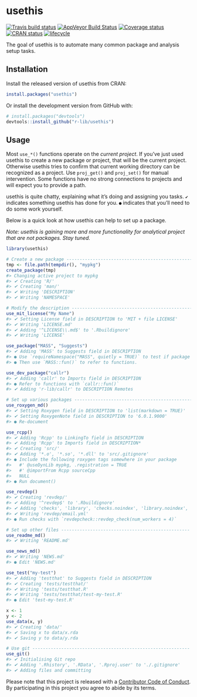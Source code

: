 
<!-- README.md is generated from README.Rmd. Please edit that file -->

# usethis

[![Travis build
status](https://travis-ci.org/r-lib/usethis.svg?branch=master)](https://travis-ci.org/r-lib/usethis)
[![AppVeyor Build
Status](https://ci.appveyor.com/api/projects/status/github/r-lib/usethis?branch=master&svg=true)](https://ci.appveyor.com/project/r-lib/usethis)
[![Coverage
status](https://codecov.io/gh/r-lib/usethis/branch/master/graph/badge.svg)](https://codecov.io/github/r-lib/usethis?branch=master)
[![CRAN
status](http://www.r-pkg.org/badges/version/usethis)](https://cran.r-project.org/package=usethis)
[![lifecycle](https://img.shields.io/badge/lifecycle-stable-brightgreen.svg)](https://www.tidyverse.org/lifecycle/#stable)

The goal of usethis is to automate many common package and analysis
setup tasks.

## Installation

Install the released version of usethis from CRAN:

``` r
install.packages("usethis")
```

Or install the development version from GitHub with:

``` r
# install.packages("devtools")
devtools::install_github("r-lib/usethis")
```

## Usage

Most `use_*()` functions operate on the *current project*. If you’ve
just used usethis to create a new package or project, that will be the
current project. Otherwise usethis tries to confirm that current working
directory can be recognized as a project. Use `proj_get()` and
`proj_set()` for manual intervention. Some functions have no strong
connections to projects and will expect you to provide a path.

usethis is quite chatty, explaining what it’s doing and assigning you
tasks. `✔` indicates something usethis has done for you. `●` indicates
that you’ll need to do some work yourself.

Below is a quick look at how usethis can help to set up a package.

*Note: usethis is gaining more and more functionality for analytical
project that are not packages. Stay tuned.*

``` r
library(usethis)

# Create a new package -------------------------------------------------
tmp <- file.path(tempdir(), "mypkg")
create_package(tmp)
#> Changing active project to mypkg
#> ✔ Creating 'R/'
#> ✔ Creating 'man/'
#> ✔ Writing 'DESCRIPTION'
#> ✔ Writing 'NAMESPACE'

# Modify the description ----------------------------------------------
use_mit_license("My Name")
#> ✔ Setting License field in DESCRIPTION to 'MIT + file LICENSE'
#> ✔ Writing 'LICENSE.md'
#> ✔ Adding '^LICENSE\\.md$' to '.Rbuildignore'
#> ✔ Writing 'LICENSE'

use_package("MASS", "Suggests")
#> ✔ Adding 'MASS' to Suggests field in DESCRIPTION
#> ● Use `requireNamespace("MASS", quietly = TRUE)` to test if package is installed
#> ● Then use `MASS::fun()` to refer to functions.

use_dev_package("callr")
#> ✔ Adding 'callr' to Imports field in DESCRIPTION
#> ● Refer to functions with `callr::fun()`
#> ✔ Adding 'r-lib/callr' to DESCRIPTION Remotes

# Set up various packages ---------------------------------------------
use_roxygen_md()
#> ✔ Setting Roxygen field in DESCRIPTION to 'list(markdown = TRUE)'
#> ✔ Setting RoxygenNote field in DESCRIPTION to '6.0.1.9000'
#> ● Re-document

use_rcpp()
#> ✔ Adding 'Rcpp' to LinkingTo field in DESCRIPTION
#> ✔ Adding 'Rcpp' to Imports field in DESCRIPTION*
#> ✔ Creating 'src/'
#> ✔ Adding '*.o', '*.so', '*.dll' to 'src/.gitignore'
#> ● Include the following roxygen tags somewhere in your package
#>   #' @useDynLib mypkg, .registration = TRUE
#>   #' @importFrom Rcpp sourceCpp
#>   NULL
#> ● Run document()

use_revdep()
#> ✔ Creating 'revdep/'
#> ✔ Adding '^revdep$' to '.Rbuildignore'
#> ✔ Adding 'checks', 'library', 'checks.noindex', 'library.noindex', 'data.sqlite', '*.html' to 'revdep/.gitignore'
#> ✔ Writing 'revdep/email.yml'
#> ● Run checks with `revdepcheck::revdep_check(num_workers = 4)`

# Set up other files -------------------------------------------------
use_readme_md()
#> ✔ Writing 'README.md'

use_news_md()
#> ✔ Writing 'NEWS.md'
#> ● Edit 'NEWS.md'

use_test("my-test")
#> ✔ Adding 'testthat' to Suggests field in DESCRIPTION
#> ✔ Creating 'tests/testthat/'
#> ✔ Writing 'tests/testthat.R'
#> ✔ Writing 'tests/testthat/test-my-test.R'
#> ● Edit 'test-my-test.R'

x <- 1
y <- 2
use_data(x, y)
#> ✔ Creating 'data/'
#> ✔ Saving x to data/x.rda
#> ✔ Saving y to data/y.rda

# Use git ------------------------------------------------------------
use_git()
#> ✔ Initialising Git repo
#> ✔ Adding '.Rhistory', '.RData', '.Rproj.user' to './.gitignore'
#> ✔ Adding files and committing
```

Please note that this project is released with a [Contributor Code of
Conduct](.github/CODE_OF_CONDUCT.md). By participating in this project
you agree to abide by its terms.
